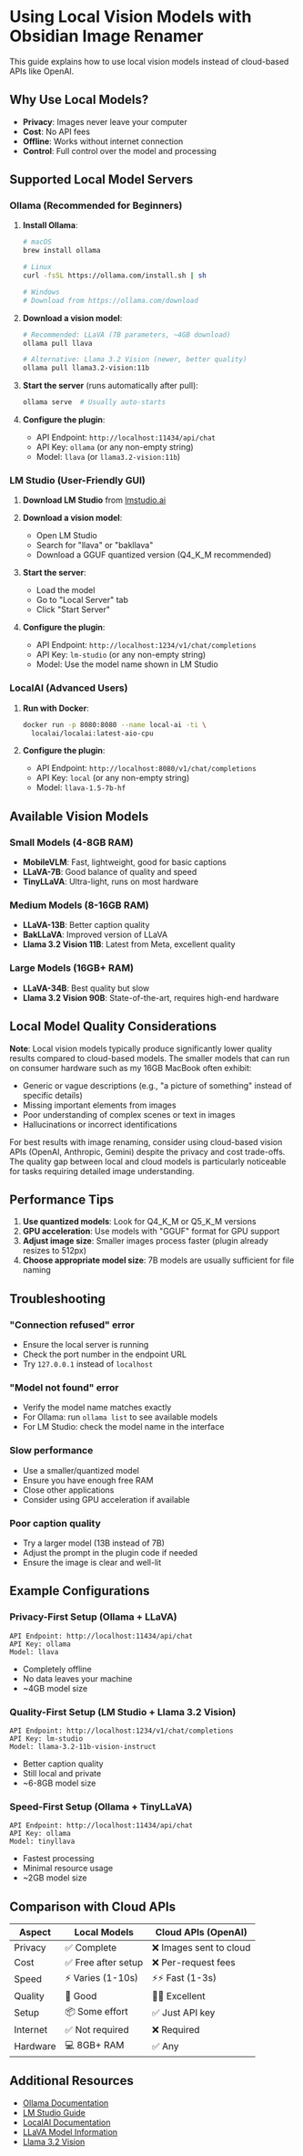 # Using Local Vision Models with Obsidian Image Renamer

This guide explains how to use local vision models instead of cloud-based APIs like OpenAI.

## Why Use Local Models?

- **Privacy**: Images never leave your computer
- **Cost**: No API fees
- **Offline**: Works without internet connection
- **Control**: Full control over the model and processing

## Supported Local Model Servers

### Ollama (Recommended for Beginners)

1. **Install Ollama**:
   ```bash
   # macOS
   brew install ollama

   # Linux
   curl -fsSL https://ollama.com/install.sh | sh

   # Windows
   # Download from https://ollama.com/download
   ```

2. **Download a vision model**:
   ```bash
   # Recommended: LLaVA (7B parameters, ~4GB download)
   ollama pull llava

   # Alternative: Llama 3.2 Vision (newer, better quality)
   ollama pull llama3.2-vision:11b
   ```

3. **Start the server** (runs automatically after pull):
   ```bash
   ollama serve  # Usually auto-starts
   ```

4. **Configure the plugin**:
   - API Endpoint: `http://localhost:11434/api/chat`
   - API Key: `ollama` (or any non-empty string)
   - Model: `llava` (or `llama3.2-vision:11b`)

### LM Studio (User-Friendly GUI)

1. **Download LM Studio** from [lmstudio.ai](https://lmstudio.ai/)

2. **Download a vision model**:
   - Open LM Studio
   - Search for "llava" or "bakllava"
   - Download a GGUF quantized version (Q4_K_M recommended)

3. **Start the server**:
   - Load the model
   - Go to "Local Server" tab
   - Click "Start Server"

4. **Configure the plugin**:
   - API Endpoint: `http://localhost:1234/v1/chat/completions`
   - API Key: `lm-studio` (or any non-empty string)
   - Model: Use the model name shown in LM Studio

### LocalAI (Advanced Users)

1. **Run with Docker**:
   ```bash
   docker run -p 8080:8080 --name local-ai -ti \
     localai/localai:latest-aio-cpu
   ```

2. **Configure the plugin**:
   - API Endpoint: `http://localhost:8080/v1/chat/completions`
   - API Key: `local` (or any non-empty string)
   - Model: `llava-1.5-7b-hf`

## Available Vision Models

### Small Models (4-8GB RAM)
- **MobileVLM**: Fast, lightweight, good for basic captions
- **LLaVA-7B**: Good balance of quality and speed
- **TinyLLaVA**: Ultra-light, runs on most hardware

### Medium Models (8-16GB RAM)
- **LLaVA-13B**: Better caption quality
- **BakLLaVA**: Improved version of LLaVA
- **Llama 3.2 Vision 11B**: Latest from Meta, excellent quality

### Large Models (16GB+ RAM)
- **LLaVA-34B**: Best quality but slow
- **Llama 3.2 Vision 90B**: State-of-the-art, requires high-end hardware

## Local Model Quality Considerations

**Note**: Local vision models typically produce significantly lower quality results compared to cloud-based models. The smaller models that can run on consumer hardware such as my 16GB MacBook often exhibit:
- Generic or vague descriptions (e.g., "a picture of something" instead of specific details)
- Missing important elements from images
- Poor understanding of complex scenes or text in images
- Hallucinations or incorrect identifications

For best results with image renaming, consider using cloud-based vision APIs (OpenAI, Anthropic, Gemini) despite the privacy and cost trade-offs. The quality gap between local and cloud models is particularly noticeable for tasks requiring detailed image understanding.

## Performance Tips

1. **Use quantized models**: Look for Q4_K_M or Q5_K_M versions
2. **GPU acceleration**: Use models with "GGUF" format for GPU support
3. **Adjust image size**: Smaller images process faster (plugin already resizes to 512px)
4. **Choose appropriate model size**: 7B models are usually sufficient for file naming

## Troubleshooting

### "Connection refused" error
- Ensure the local server is running
- Check the port number in the endpoint URL
- Try `127.0.0.1` instead of `localhost`

### "Model not found" error
- Verify the model name matches exactly
- For Ollama: run `ollama list` to see available models
- For LM Studio: check the model name in the interface

### Slow performance
- Use a smaller/quantized model
- Ensure you have enough free RAM
- Close other applications
- Consider using GPU acceleration if available

### Poor caption quality
- Try a larger model (13B instead of 7B)
- Adjust the prompt in the plugin code if needed
- Ensure the image is clear and well-lit

## Example Configurations

### Privacy-First Setup (Ollama + LLaVA)
```
API Endpoint: http://localhost:11434/api/chat
API Key: ollama
Model: llava
```
- Completely offline
- No data leaves your machine
- ~4GB model size

### Quality-First Setup (LM Studio + Llama 3.2 Vision)
```
API Endpoint: http://localhost:1234/v1/chat/completions
API Key: lm-studio
Model: llama-3.2-11b-vision-instruct
```
- Better caption quality
- Still local and private
- ~6-8GB model size

### Speed-First Setup (Ollama + TinyLLaVA)
```
API Endpoint: http://localhost:11434/api/chat
API Key: ollama
Model: tinyllava
```
- Fastest processing
- Minimal resource usage
- ~2GB model size

## Comparison with Cloud APIs

| Aspect | Local Models | Cloud APIs (OpenAI) |
|--------|-------------|-------------------|
| Privacy | ✅ Complete | ❌ Images sent to cloud |
| Cost | ✅ Free after setup | ❌ Per-request fees |
| Speed | ⚡ Varies (1-10s) | ⚡⚡ Fast (1-3s) |
| Quality | 🎯 Good | 🎯🎯 Excellent |
| Setup | 📦 Some effort | ✅ Just API key |
| Internet | ✅ Not required | ❌ Required |
| Hardware | 💻 8GB+ RAM | ✅ Any |

## Additional Resources

- [Ollama Documentation](https://github.com/ollama/ollama)
- [LM Studio Guide](https://lmstudio.ai/docs)
- [LocalAI Documentation](https://localai.io/)
- [LLaVA Model Information](https://github.com/haotian-liu/LLaVA)
- [Llama 3.2 Vision](https://llama.meta.com/)

